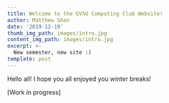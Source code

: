 ```yaml
---
title: Welcome to the GVSU Computing Club Website!
author: Matthew Shan
date: '2019-12-19'
thumb_img_path: images/intro.jpg
content_img_path: images/intro.jpg
excerpt: >-
  New semester, new site :)
template: post
---
```


Hello all! I hope you all enjoyed you winter breaks!

[Work in progress]